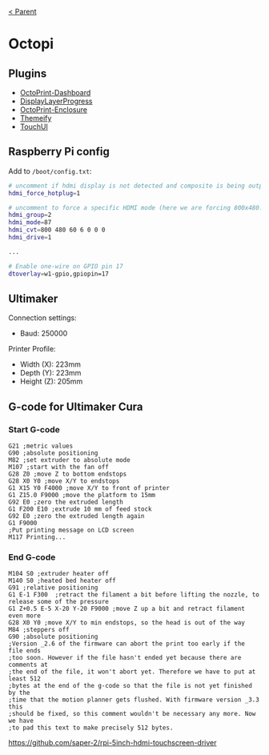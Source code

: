 [< Parent](../Readme.md)

# Octopi

## Plugins

- [OctoPrint-Dashboard](https://plugins.octoprint.org/plugins/dashboard/)
- [DisplayLayerProgress](https://plugins.octoprint.org/plugins/DisplayLayerProgress/)
- [OctoPrint-Enclosure](https://plugins.octoprint.org/plugins/enclosure/)
- [Themeify](https://plugins.octoprint.org/plugins/themeify/)
- [TouchUI](https://plugins.octoprint.org/plugins/touchui/)

## Raspberry Pi config

Add to `/boot/config.txt`:

```sh
# uncomment if hdmi display is not detected and composite is being output
hdmi_force_hotplug=1

# uncomment to force a specific HDMI mode (here we are forcing 800x480!)
hdmi_group=2
hdmi_mode=87
hdmi_cvt=800 480 60 6 0 0 0
hdmi_drive=1

...

# Enable one-wire on GPIO pin 17
dtoverlay=w1-gpio,gpiopin=17
```

## Ultimaker

Connection settings:

- Baud: 250000

Printer Profile:

- Width (X): 223mm
- Depth (Y): 223mm
- Height (Z): 205mm

## G-code for Ultimaker Cura

### Start G-code

```gcode
G21 ;metric values
G90 ;absolute positioning
M82 ;set extruder to absolute mode
M107 ;start with the fan off
G28 Z0 ;move Z to bottom endstops
G28 X0 Y0 ;move X/Y to endstops
G1 X15 Y0 F4000 ;move X/Y to front of printer
G1 Z15.0 F9000 ;move the platform to 15mm
G92 E0 ;zero the extruded length
G1 F200 E10 ;extrude 10 mm of feed stock
G92 E0 ;zero the extruded length again
G1 F9000
;Put printing message on LCD screen
M117 Printing...
```

### End G-code

```gcode
M104 S0 ;extruder heater off
M140 S0 ;heated bed heater off
G91 ;relative positioning
G1 E-1 F300  ;retract the filament a bit before lifting the nozzle, to release some of the pressure
G1 Z+0.5 E-5 X-20 Y-20 F9000 ;move Z up a bit and retract filament even more
G28 X0 Y0 ;move X/Y to min endstops, so the head is out of the way
M84 ;steppers off
G90 ;absolute positioning
;Version _2.6 of the firmware can abort the print too early if the file ends
;too soon. However if the file hasn't ended yet because there are comments at
;the end of the file, it won't abort yet. Therefore we have to put at least 512
;bytes at the end of the g-code so that the file is not yet finished by the
;time that the motion planner gets flushed. With firmware version _3.3 this
;should be fixed, so this comment wouldn't be necessary any more. Now we have
;to pad this text to make precisely 512 bytes.
```


https://github.com/saper-2/rpi-5inch-hdmi-touchscreen-driver
